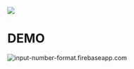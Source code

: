 ![](https://travis-ci.com/hello9reen/su.svg?branch=master)

# DEMO
![input-number-format.firebaseapp.com](http://input-number-format.firebaseapp.com)
